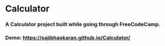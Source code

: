 # Calculator

### A Calculator project built while going through FreeCodeCamp.

### Demo: https://sajibhaskaran.github.io/Calculator/
